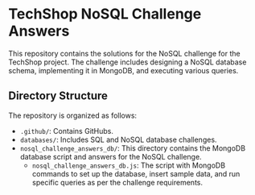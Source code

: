 # TechShop NoSQL Challenge Answers

This repository contains the solutions for the NoSQL challenge for the TechShop project. The challenge includes designing a NoSQL database schema, implementing it in MongoDB, and executing various queries.

## Directory Structure

The repository is organized as follows:

- `.github/`: Contains GitHubs.
- `databases/`: Includes SQL and NoSQL database challenges.
- `nosql_challenge_answers_db/`: This directory contains the MongoDB database script and answers for the NoSQL challenge.
    - `nosql_challenge_answers_db.js`: The script with MongoDB commands to set up the database, insert sample data, and run specific queries as per the challenge requirements.

